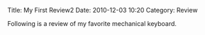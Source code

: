 Title: My First Review2
Date: 2010-12-03 10:20
Category: Review

Following is a review of my favorite mechanical keyboard.